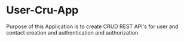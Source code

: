# User-Cru-App
Purpose of this Application is to create CRUD REST API's for user and contact creation and authentication and authorization


